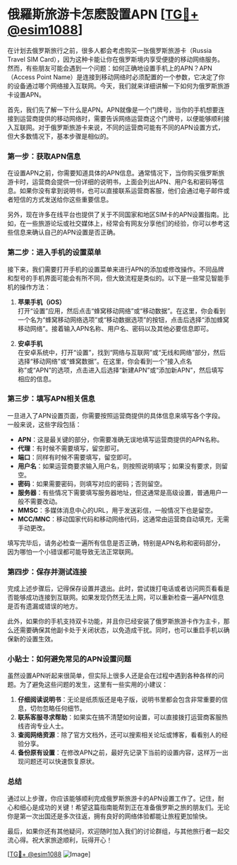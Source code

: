 # 俄羅斯旅游卡怎麽設置APN [[TG💪+ @esim1088](https://t.me/s/esim1088)]

在计划去俄罗斯旅行之前，很多人都会考虑购买一张俄罗斯旅游卡（Russia Travel SIM Card），因为这种卡能让你在俄罗斯境内享受便捷的移动网络服务。然而，有些朋友可能会遇到一个问题：如何正确地设置手机上的APN？APN（Access Point Name）是连接到移动网络时必须配置的一个参数，它决定了你的设备通过哪个网络接入互联网。今天，我们就来详细讲解一下如何为俄罗斯旅游卡设置APN。

首先，我们先了解一下什么是APN。APN就像是一个门牌号，当你的手机想要连接到运营商提供的移动网络时，需要告诉网络运营商这个门牌号，以便能够顺利接入互联网。对于俄罗斯旅游卡来说，不同的运营商可能有不同的APN设置方式，但大多数情况下，基本步骤是相似的。

### **第一步：获取APN信息**

在设置APN之前，你需要知道具体的APN信息。通常情况下，当你购买俄罗斯旅游卡时，运营商会提供一份详细的说明书，上面会列出APN、用户名和密码等信息。如果你没有拿到说明书，也可以直接联系运营商客服，他们会通过电子邮件或者短信的方式发送给你这些重要信息。

另外，现在许多在线平台也提供了关于不同国家和地区SIM卡的APN设置指南。比如，在一些旅游论坛或社交媒体上，经常会有网友分享他们的经验，你可以参考这些信息来确认自己的APN设置是否正确。

### **第二步：进入手机的设置菜单**

接下来，我们需要打开手机的设置菜单来进行APN的添加或修改操作。不同品牌和型号的手机界面可能会有所不同，但大致流程是类似的。以下是一些常见智能手机的操作方法：

1. **苹果手机（iOS）**  
   打开“设置”应用，然后点击“蜂窝移动网络”或“移动数据”。在这里，你会看到一个名为“蜂窝移动网络选项”或“移动数据选项”的按钮，点击后选择“添加蜂窝移动网络”。接着输入APN名称、用户名、密码以及其他必要信息即可。

2. **安卓手机**  
   在安卓系统中，打开“设置”，找到“网络与互联网”或“无线和网络”部分，然后选择“移动网络”或“蜂窝数据”。在这里，你会看到一个“接入点名称”或“APN”的选项，点击进入后选择“新建APN”或“添加新APN”，然后填写相应的信息。

### **第三步：填写APN相关信息**

一旦进入了APN设置页面，你需要按照运营商提供的具体信息来填写各个字段。一般来说，这些字段包括：

- **APN**：这是最关键的部分，你需要准确无误地填写运营商提供的APN名称。
- **代理**：有时候不需要填写，留空即可。
- **端口**：同样有时候不需要填写，留空即可。
- **用户名**：如果运营商要求输入用户名，则按照说明填写；如果没有要求，则留空。
- **密码**：如果需要密码，则填写对应的密码；否则留空。
- **服务器**：有些情况下需要填写服务器地址，但这通常是高级设置，普通用户一般不需要改动。
- **MMSC**：多媒体消息中心的URL，用于发送彩信，一般情况下也是留空。
- **MCC/MNC**：移动国家代码和移动网络代码，这通常由运营商自动填充，无需手动更改。

填写完毕后，请务必检查一遍所有信息是否正确，特别是APN名称和密码部分，因为哪怕一个小错误都可能导致无法正常联网。

### **第四步：保存并测试连接**

完成上述步骤后，记得保存设置并退出。此时，尝试拨打电话或者访问网页看看是否能够成功连接到互联网。如果发现仍然无法上网，可以重新检查一遍APN信息是否有遗漏或错误的地方。

此外，如果你的手机支持双卡功能，并且你已经安装了俄罗斯旅游卡作为主卡，那么还需要确保其他副卡处于关闭状态，以免造成干扰。同时，也可以重启手机以确保新的设置生效。

### **小贴士：如何避免常见的APN设置问题**

虽然设置APN听起来很简单，但实际上很多人还是会在过程中遇到各种各样的问题。为了避免这些问题的发生，这里有一些实用的小建议：

1. **仔细阅读说明书**：无论是纸质版还是电子版，说明书里都会包含非常重要的信息，切勿忽略任何细节。
2. **联系客服寻求帮助**：如果实在搞不清楚如何设置，可以直接拨打运营商客服热线咨询专业人士。
3. **查阅网络资源**：除了官方文档外，还可以搜索相关论坛或博客，看看别人的经验分享。
4. **备份原有设置**：在修改APN之前，最好先记录下当前的设置内容，这样万一出现问题还可以快速恢复原状。

### **总结**

通过以上步骤，你应该能够顺利完成俄罗斯旅游卡的APN设置工作了。记住，耐心和细心是成功的关键！希望这篇指南能帮到正在准备俄罗斯之旅的朋友们。无论你是第一次出国还是多次往返，拥有良好的网络体验都能让旅程更加愉快。

最后，如果你还有其他疑问，欢迎随时加入我们的讨论群组，与其他旅行者一起交流心得。祝大家旅途顺利，玩得开心！

[[TG💪+ @esim1088](https://t.me/s/esim1088) ![Image](https://i.postimg.cc/4NQfJmqS/Snipaste-2025-05-13-00-14-12.png)]
